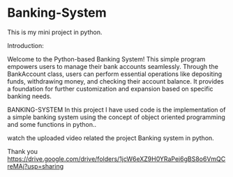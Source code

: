 
# Banking-System
This is my mini project in python.

Introduction:
 
Welcome to the Python-based Banking System! This simple program empowers users to manage their bank accounts seamlessly. Through the BankAccount class, users can perform essential operations like depositing funds, withdrawing money, and checking their account balance. It provides a foundation for further customization and expansion based on specific banking needs.





BANKING-SYSTEM
In this project I have used code is the implementation of a simple banking system using the concept of object oriented programming and some functions in python..


watch the uploaded video related the project Banking system in python.



Thank you 
https://drive.google.com/drive/folders/1jcW6eXZ9H0YRaPei6gBS8o6VmQCreMAj?usp=sharing
